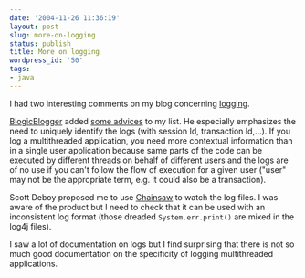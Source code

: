 ```yaml
---
date: '2004-11-26 11:36:19'
layout: post
slug: more-on-logging
status: publish
title: More on logging
wordpress_id: '50'
tags:
- java
---
```


I had two interesting comments on my blog concerning [logging](http://www.jmesnil.net/weblog/2004/11/dos-and-donts-of-logging.html).





[BlogicBlogger](http://blogicblog.blogspot.com/) added [some advices](http://blogicblog.blogspot.com/2004/11/link-dos-and-donts-of-logging.html) to my list. He especially emphasizes the need to uniquely identify the logs (with session Id, transaction Id,...). If you log a multithreaded application, you need more contextual information than in a single user application because same parts of the code can be executed by different threads on behalf of different users and the logs are of no use if you can't follow the flow of execution for a given user ("user" may not be the appropriate term, e.g. it could also be a transaction). 





Scott Deboy proposed me to use [Chainsaw](http://logging.apache.org/log4j/docs/chainsaw.html) to watch the log files. I was aware of the product but I need to check that it can be used with an inconsistent log format (those dreaded `System.err.print()` are mixed in the log4j files).





I saw a lot of documentation on logs but I find surprising that there is not so much good documentation on the specificity of logging multithreaded applications.
